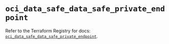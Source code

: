 # `oci_data_safe_data_safe_private_endpoint`

Refer to the Terraform Registry for docs: [`oci_data_safe_data_safe_private_endpoint`](https://registry.terraform.io/providers/oracle/oci/6.18.0/docs/resources/data_safe_data_safe_private_endpoint).
